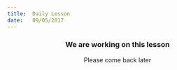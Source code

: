 ```yaml
---
title:  Daily Lesson
date:   09/05/2017
---
```


### <center>We are working on this lesson</center>
<center>Please come back later</center>